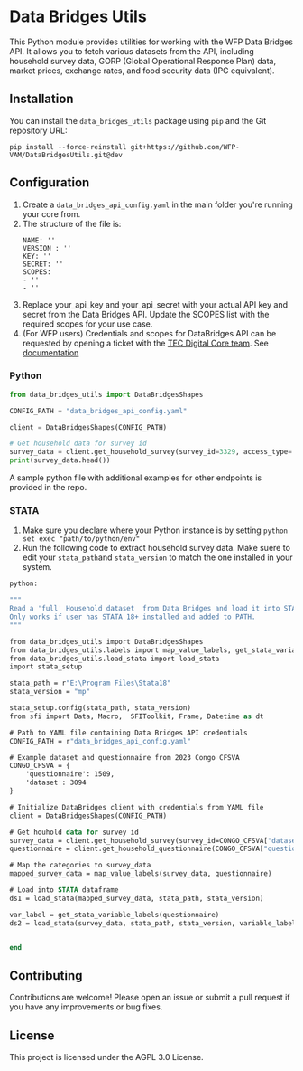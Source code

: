 # Data Bridges Utils

This Python module provides utilities for working with the WFP Data Bridges API. It allows you to fetch various datasets from the API, including household survey data, GORP (Global Operational Response Plan) data, market prices, exchange rates, and food security data (IPC equivalent).

## Installation

You can install the `data_bridges_utils` package using `pip` and the Git repository URL:

```
pip install --force-reinstall git+https://github.com/WFP-VAM/DataBridgesUtils.git@dev
```

## Configuration
1. Create a ```data_bridges_api_config.yaml``` in the main folder you're running your core from.
2. The structure of the file is: 
    ```
    NAME: ''
    VERSION : ''
    KEY: ''
    SECRET: ''
    SCOPES:
    - ''
    - ''
    ```
1. Replace your_api_key and your_api_secret with your actual API key and secret from the Data Bridges API. Update the SCOPES list with the required scopes for your use case.
2. (For WFP users) Credentials and scopes for DataBridges API can be requested by opening a ticket with the [TEC Digital Core team](https://dev.azure.com/worldfoodprogramme/Digital%20Core/_workitems). See [documentation](https://docs.api.wfp.org/consumers/index.html#application-accounts) 


### Python

```python
from data_bridges_utils import DataBridgesShapes

CONFIG_PATH = "data_bridges_api_config.yaml"

client = DataBridgesShapes(CONFIG_PATH)

# Get household data for survey id
survey_data = client.get_household_survey(survey_id=3329, access_type='full')
print(survey_data.head())
```
A sample python file with additional examples for other endpoints is provided in the repo. 

### STATA
1. Make sure you declare where your Python instance is by setting ```python set exec "path/to/python/env"```
2. Run the following code to extract household survey data. Make suere to edit your ```stata_path```and ```stata_version``` to match the one installed in your system.

```stata
python:

"""
Read a 'full' Household dataset  from Data Bridges and load it into STATA.
Only works if user has STATA 18+ installed and added to PATH.
"""

from data_bridges_utils import DataBridgesShapes
from data_bridges_utils.labels import map_value_labels, get_stata_variable_labels
from data_bridges_utils.load_stata import load_stata
import stata_setup

stata_path = r"E:\Program Files\Stata18"
stata_version = "mp"

stata_setup.config(stata_path, stata_version)
from sfi import Data, Macro,  SFIToolkit, Frame, Datetime as dt

# Path to YAML file containing Data Bridges API credentials
CONFIG_PATH = r"data_bridges_api_config.yaml"

# Example dataset and questionnaire from 2023 Congo CFSVA
CONGO_CFSVA = {
    'questionnaire': 1509,
    'dataset': 3094
}

# Initialize DataBridges client with credentials from YAML file
client = DataBridgesShapes(CONFIG_PATH)

# Get houhold data for survey id
survey_data = client.get_household_survey(survey_id=CONGO_CFSVA["dataset"], access_type='full')
questionnaire = client.get_household_questionnaire(CONGO_CFSVA["questionnaire"])

# Map the categories to survey_data
mapped_survey_data = map_value_labels(survey_data, questionnaire)

# Load into STATA dataframe
ds1 = load_stata(mapped_survey_data, stata_path, stata_version)

var_label = get_stata_variable_labels(questionnaire)
ds2 = load_stata(survey_data, stata_path, stata_version, variable_labels=var_label)


end
```

## Contributing
Contributions are welcome! Please open an issue or submit a pull request if you have any improvements or bug fixes.

## License
This project is licensed under the AGPL 3.0 License.